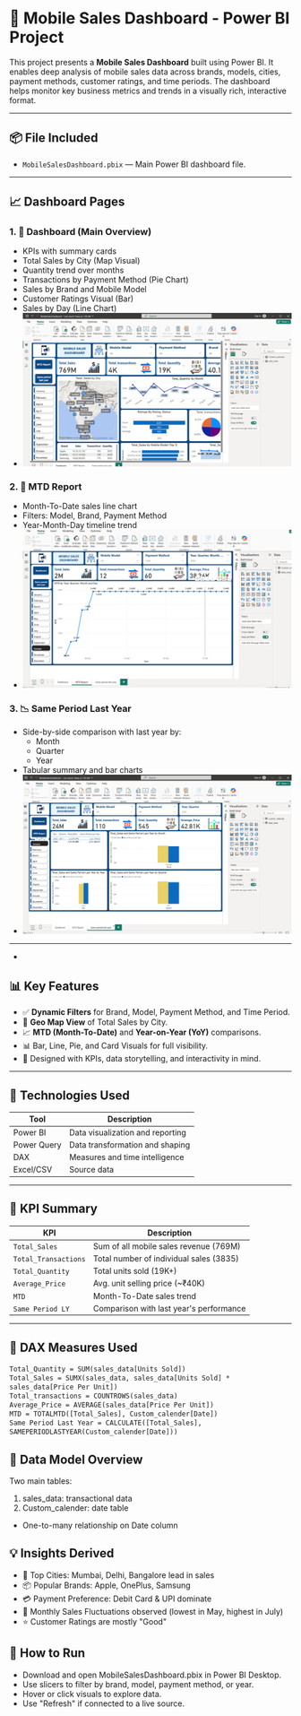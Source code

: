 # 📱 Mobile Sales Dashboard - Power BI Project
This project presents a **Mobile Sales Dashboard** built using Power BI. It enables deep analysis of mobile sales data across brands, models, cities, payment methods, customer ratings, and time periods. The dashboard helps monitor key business metrics and trends in a visually rich, interactive format.

---
## 📦 File Included
- `MobileSalesDashboard.pbix` — Main Power BI dashboard file.
---

## 📈 Dashboard Pages
### 1. 📌 **Dashboard (Main Overview)**
- KPIs with summary cards
- Total Sales by City (Map Visual)
- Quantity trend over months
- Transactions by Payment Method (Pie Chart)
- Sales by Brand and Mobile Model
- Customer Ratings Visual (Bar)
- Sales by Day (Line Chart)
- ![Dashboard Screenshot](screenshots/screenshot1.png)


### 2. 📅 **MTD Report**
- Month-To-Date sales line chart
- Filters: Model, Brand, Payment Method
- Year-Month-Day timeline trend
- ![MTD Screenshot](screenshots/screenshot2.png)


### 3. 📉 **Same Period Last Year**
- Side-by-side comparison with last year by:
  - Month
  - Quarter
  - Year
- Tabular summary and bar charts
- ![Same Period Last Year Screenshot](screenshots/screenshot3.png)


---
- 
## 📊 Key Features
- ✅ **Dynamic Filters** for Brand, Model, Payment Method, and Time Period.
- 📍 **Geo Map View** of Total Sales by City.
- 📈 **MTD (Month-To-Date)** and **Year-on-Year (YoY)** comparisons.
- 📊 Bar, Line, Pie, and Card Visuals for full visibility.
- 🧠 Designed with KPIs, data storytelling, and interactivity in mind.

---

## 🧩 Technologies Used
| Tool        | Description                        |
|-------------|------------------------------------|
| Power BI    | Data visualization and reporting   |
| Power Query | Data transformation and shaping    |
| DAX         | Measures and time intelligence     |
| Excel/CSV   | Source data                        |

---

## 📌 KPI Summary
| KPI                  | Description                                      |
|----------------------|--------------------------------------------------|
| `Total_Sales`        | Sum of all mobile sales revenue (769M)          |
| `Total_Transactions` | Total number of individual sales (3835)         |
| `Total_Quantity`     | Total units sold (19K+)                         |
| `Average_Price`      | Avg. unit selling price (~₹40K)                |
| `MTD`                | Month-To-Date sales trend                      |
| `Same Period LY`     | Comparison with last year's performance         |

---

## 🧠 DAX Measures Used

```dax
Total_Quantity = SUM(sales_data[Units Sold])
Total_Sales = SUMX(sales_data, sales_data[Units Sold] * sales_data[Price Per Unit])
Total_transactions = COUNTROWS(sales_data)
Average_Price = AVERAGE(sales_data[Price Per Unit])
MTD = TOTALMTD([Total_Sales], Custom_calender[Date])
Same Period Last Year = CALCULATE([Total_Sales], SAMEPERIODLASTYEAR(Custom_calender[Date]))
```
## 🔄 Data Model Overview
Two main tables:
  1. sales_data: transactional data
  2. Custom_calender: date table
- One-to-many relationship on Date column

## 💡 Insights Derived
 - 📍 Top Cities: Mumbai, Delhi, Bangalore lead in sales
 - 📦 Popular Brands: Apple, OnePlus, Samsung
 - 💳 Payment Preference: Debit Card & UPI dominate
 - 🔁 Monthly Sales Fluctuations observed (lowest in May, highest in July)
 - ⭐ Customer Ratings are mostly "Good"

## 📂 How to Run
 - Download and open MobileSalesDashboard.pbix in Power BI Desktop.
 - Use slicers to filter by brand, model, payment method, or year.
 - Hover or click visuals to explore data.
 - Use "Refresh" if connected to a live source.

